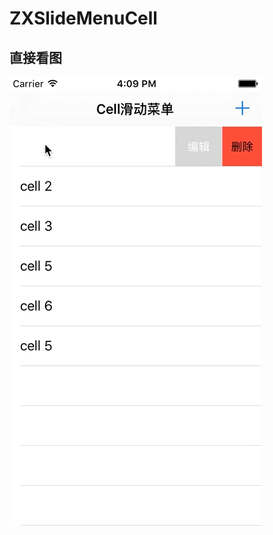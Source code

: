 # ZXSlideMenuCell
## 直接看图
![alt tag](https://github.com/gezhixin/ZXSlideMenuCell/blob/master/gif/cell2.gif)

